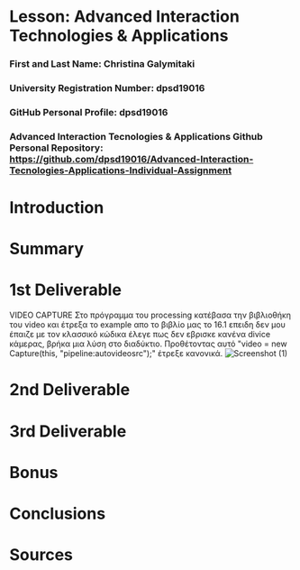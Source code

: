 # Lesson: Advanced Interaction Technologies & Applications

### First and Last Name: Christina Galymitaki
### University Registration Number: dpsd19016
### GitHub Personal Profile: dpsd19016
### Advanced Interaction Tecnologies & Applications Github Personal Repository: https://github.com/dpsd19016/Advanced-Interaction-Tecnologies-Applications-Individual-Assignment

# Introduction

# Summary


# 1st Deliverable
VIDEO CAPTURE
Στο πρόγραμμα του processing κατέβασα την βιβλιοθήκη του video και έτρεξα το example απο το βιβλίο μας το 16.1
επειδη δεν μου έπαιζε με τον κλασσικό κώδικα έλεγε πως δεν εβρισκε κανένα divice κάμερας, βρήκα μια λύση στο διαδύκτιο. Προθέτοντας αυτό "video = new Capture(this, "pipeline:autovideosrc");" έτρεξε κανονικά.
![Screenshot (1)](https://user-images.githubusercontent.com/101417276/199228196-a5a69252-8582-4756-b81b-28d18769319e.png)



# 2nd Deliverable


# 3rd Deliverable 


# Bonus 


# Conclusions


# Sources
